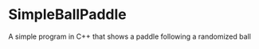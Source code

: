 SimpleBallPaddle
================

A simple program in C++ that shows a paddle following a randomized ball
